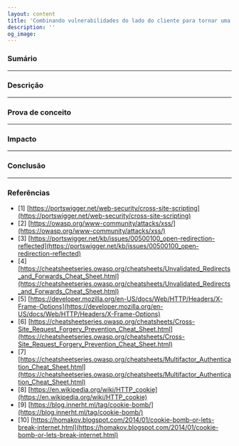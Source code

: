 ```yaml
---
layout: content
title: 'Combinando vulnerabilidades do lado do cliente para tornar uma aplicação indisponível'
description: ''
og_image: 
---
```


### Sumário


---

### Descrição


---

### Prova de conceito


---

### Impacto


---

### Conclusão


---

### Referências

- [1] [https://portswigger.net/web-security/cross-site-scripting](https://portswigger.net/web-security/cross-site-scripting)
- [2] [https://owasp.org/www-community/attacks/xss/](https://owasp.org/www-community/attacks/xss/)
- [3] [https://portswigger.net/kb/issues/00500100_open-redirection-reflected](https://portswigger.net/kb/issues/00500100_open-redirection-reflected)
- [4] [https://cheatsheetseries.owasp.org/cheatsheets/Unvalidated_Redirects_and_Forwards_Cheat_Sheet.html](https://cheatsheetseries.owasp.org/cheatsheets/Unvalidated_Redirects_and_Forwards_Cheat_Sheet.html)
- [5] [https://developer.mozilla.org/en-US/docs/Web/HTTP/Headers/X-Frame-Options](https://developer.mozilla.org/en-US/docs/Web/HTTP/Headers/X-Frame-Options)
- [6] [https://cheatsheetseries.owasp.org/cheatsheets/Cross-Site_Request_Forgery_Prevention_Cheat_Sheet.html](https://cheatsheetseries.owasp.org/cheatsheets/Cross-Site_Request_Forgery_Prevention_Cheat_Sheet.html)
- [7] [https://cheatsheetseries.owasp.org/cheatsheets/Multifactor_Authentication_Cheat_Sheet.html](https://cheatsheetseries.owasp.org/cheatsheets/Multifactor_Authentication_Cheat_Sheet.html)
- [8] [https://en.wikipedia.org/wiki/HTTP_cookie](https://en.wikipedia.org/wiki/HTTP_cookie)
- [9] [https://blog.innerht.ml/tag/cookie-bomb/](https://blog.innerht.ml/tag/cookie-bomb/)
- [10] [https://homakov.blogspot.com/2014/01/cookie-bomb-or-lets-break-internet.html](https://homakov.blogspot.com/2014/01/cookie-bomb-or-lets-break-internet.html)
